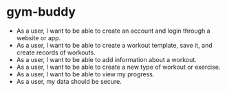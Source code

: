 # gym-buddy

- As a user, I want to be able to create an account and login through a website or app.
- As a user, I want to be able to create a workout template, save it, and create records of workouts.
- As a user, I want to be able to add information about a workout.
- As a user, I want to be able to create a new type of workout or exercise.
- As a user, I want to be able to view my progress.
- As a user, my data should be secure.
